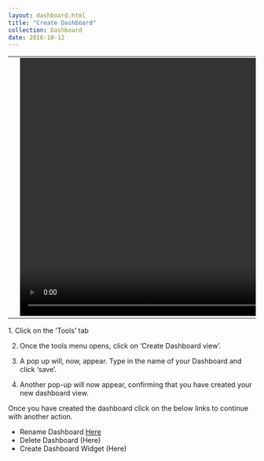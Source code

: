 ```yaml
---
layout: dashboard.html
title: "Create Dashboard"
collection: Dashboard
date: 2016-10-12
---
```


<table>
<tr>
<td width="50px"></td>
<td width="700px">
<video width="700" height="525" controls>
	<source src="/assets/video/How_to_Create_A_Dashboard_View.mp4" type="video/mp4">
	Your browser does not support the video tag.
</video>
</td>
<td width="50px"></td>
</tr>
</table>
1.	Click on the ‘Tools’ tab

2.	Once the tools menu opens, click on ‘Create Dashboard view’.

3.	A pop up will, now, appear. Type in the name of your Dashboard and click ‘save’.

4.	Another pop-up will now appear, confirming that you have created your new dashboard view.

Once you have created the dashboard click on the below links to continue with another action.
- Rename Dashboard [Here](/dashboard/viewdashboard/viewdashboard/)
- Delete Dashboard (Here)
- Create Dashboard Widget (Here)
